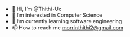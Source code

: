 - 👋 Hi, I’m @Thithi-Ux
- 👀 I’m interested in Computer Science
- 🌱 I’m currently learning software engineering
- 📫 How to reach me morrinthithi2@gmail.com
<!---
Thithi-Ux/Thithi-Ux is a ✨ special ✨ repository because its `README.md` (this file) appears on your GitHub profile.
You can click the Preview link to take a look at your changes.
--->
